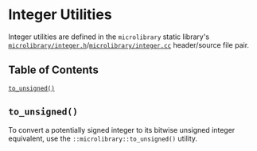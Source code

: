 # Integer Utilities

Integer utilities are defined in the `microlibrary` static library's
[`microlibrary/integer.h`](https://github.com/apcountryman/microlibrary/blob/main/libraries/microlibrary/ANY/ANY/include/microlibrary/integer.h)/[`microlibrary/integer.cc`](https://github.com/apcountryman/microlibrary/blob/main/libraries/microlibrary/ANY/ANY/source/microlibrary/integer.cc)
header/source file pair.

## Table of Contents

[`to_unsigned()`](#to_unsigned)

## `to_unsigned()`

To convert a potentially signed integer to its bitwise unsigned integer equivalent, use
the `::microlibrary::to_unsigned()` utility.

